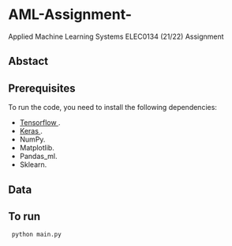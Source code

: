 # AML-Assignment-
Applied Machine Learning Systems ELEC0134 (21/22) Assignment 
 

## Abstact




## Prerequisites

To run the code, you need to install the following dependencies:
* <a href="https://www.tensorflow.org/"> Tensorflow </a>.
* <a href="https://keras.io"> Keras </a>. 
* NumPy.
* Matplotlib.
* Pandas_ml.
* Sklearn.


## Data



## To run
<code> python main.py </code>


